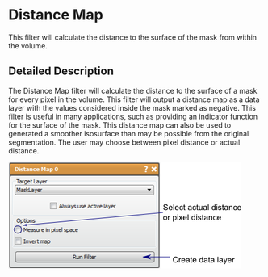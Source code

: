 # Distance Map

This filter will calculate the distance to the surface of the mask from within the volume.

## Detailed Description

The Distance Map filter will calculate the distance to the surface of a mask for every pixel in the volume. This filter will output a distance map as a data layer with the values considered inside the mask marked as negative. This filter is useful in many applications, such as providing an indicator function for the surface of the mask. This distance map can also be used to generated a smoother isosurface than may be possible from the original segmentation. The user may choose between pixel distance or actual distance.

![alt text](../images/DistanceMapGUI.png)
